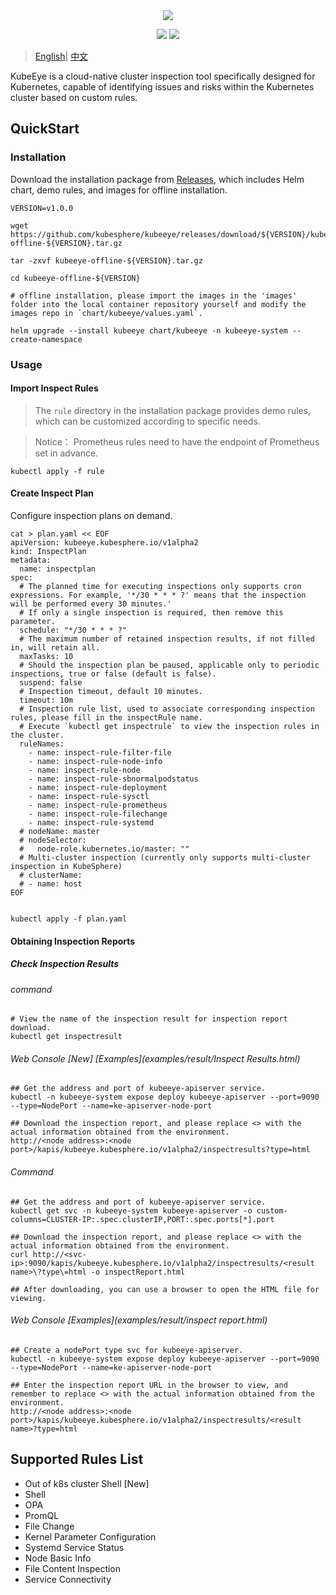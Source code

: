 <div align=center><img src="docs/images/KubeEye-O.svg?raw=true"></div>

<p align=center>
<a href="https://github.com/kubesphere/kubeeye/actions?query=event%3Apush+branch%3Amain+workflow%3ACI+"><img src="https://github.com/kubesphere/kubeeye/workflows/CI/badge.svg?branch=main&event=push"></a>
<!-- ALL-CONTRIBUTORS-BADGE:START - Do not remove or modify this section -->
<a href="https://github.com/kubesphere/kubeeye#contributors-"><img src="https://img.shields.io/badge/all_contributors-10-orange.svg?style=flat-square"></a>
<!-- ALL-CONTRIBUTORS-BADGE:END -->
</p>

> [English](README_en.md)| [中文](README.md)

KubeEye is a cloud-native cluster inspection tool specifically designed for Kubernetes, capable of identifying issues and risks within the Kubernetes cluster based on custom rules.

## QuickStart

### Installation
Download the installation package from [Releases](https://github.com/kubesphere/kubeeye/releases), which includes Helm chart, demo rules, and images for offline installation.

```shell
VERSION=v1.0.0

wget https://github.com/kubesphere/kubeeye/releases/download/${VERSION}/kubeeye-offline-${VERSION}.tar.gz

tar -zxvf kubeeye-offline-${VERSION}.tar.gz

cd kubeeye-offline-${VERSION}

# offline installation, please import the images in the 'images' folder into the local container repository yourself and modify the images repo in `chart/kubeeye/values.yaml`.

helm upgrade --install kubeeye chart/kubeeye -n kubeeye-system --create-namespace

```

### Usage

#### Import Inspect Rules
   
> The `rule` directory in the installation package provides demo rules, which can be customized according to specific needs.

> Notice： Prometheus rules need to have the endpoint of Prometheus set in advance.

```shell
kubectl apply -f rule
```

#### Create Inspect Plan

Configure inspection plans on demand.
```shell
cat > plan.yaml << EOF
apiVersion: kubeeye.kubesphere.io/v1alpha2
kind: InspectPlan
metadata:
  name: inspectplan
spec:
  # The planned time for executing inspections only supports cron expressions. For example, '*/30 * * * ?' means that the inspection will be performed every 30 minutes.'
  # If only a single inspection is required, then remove this parameter.
  schedule: "*/30 * * * ?"
  # The maximum number of retained inspection results, if not filled in, will retain all.
  maxTasks: 10 
  # Should the inspection plan be paused, applicable only to periodic inspections, true or false (default is false).
  suspend: false
  # Inspection timeout, default 10 minutes.
  timeout: 10m
  # Inspection rule list, used to associate corresponding inspection rules, please fill in the inspectRule name.
  # Execute `kubectl get inspectrule` to view the inspection rules in the cluster.
  ruleNames:
    - name: inspect-rule-filter-file
    - name: inspect-rule-node-info
    - name: inspect-rule-node
    - name: inspect-rule-sbnormalpodstatus 
    - name: inspect-rule-deployment
    - name: inspect-rule-sysctl
    - name: inspect-rule-prometheus
    - name: inspect-rule-filechange
    - name: inspect-rule-systemd
  # nodeName: master
  # nodeSelector:
  #   node-role.kubernetes.io/master: ""        
  # Multi-cluster inspection (currently only supports multi-cluster inspection in KubeSphere)
  # clusterName: 
  # - name: host
EOF


kubectl apply -f plan.yaml
```

#### Obtaining Inspection Reports
##### Check Inspection Results
###### command
```shell
# View the name of the inspection result for inspection report download.
kubectl get inspectresult
```
###### Web Console [New] [Examples](examples/result/Inspect Results.html)
```shell
## Get the address and port of kubeeye-apiserver service.
kubectl -n kubeeye-system expose deploy kubeeye-apiserver --port=9090 --type=NodePort --name=ke-apiserver-node-port

## Download the inspection report, and please replace <> with the actual information obtained from the environment.
http://<node address>:<node port>/kapis/kubeeye.kubesphere.io/v1alpha2/inspectresults?type=html
```

###### Command
```shell
## Get the address and port of kubeeye-apiserver service.
kubectl get svc -n kubeeye-system kubeeye-apiserver -o custom-columns=CLUSTER-IP:.spec.clusterIP,PORT:.spec.ports[*].port

## Download the inspection report, and please replace <> with the actual information obtained from the environment.
curl http://<svc-ip>:9090/kapis/kubeeye.kubesphere.io/v1alpha2/inspectresults/<result name>\?type\=html -o inspectReport.html

## After downloading, you can use a browser to open the HTML file for viewing.
```
###### Web Console [Examples](examples/result/inspect report.html)
```shell
## Create a nodePort type svc for kubeeye-apiserver.
kubectl -n kubeeye-system expose deploy kubeeye-apiserver --port=9090 --type=NodePort --name=ke-apiserver-node-port

## Enter the inspection report URL in the browser to view, and remember to replace <> with the actual information obtained from the environment.
http://<node address>:<node port>/kapis/kubeeye.kubesphere.io/v1alpha2/inspectresults/<result name>?type=html
```
## Supported Rules List
* Out of k8s cluster Shell [New]
* Shell
* OPA 
* PromQL 
* File Change
* Kernel Parameter Configuration
* Systemd Service Status
* Node Basic Info
* File Content Inspection
* Service Connectivity